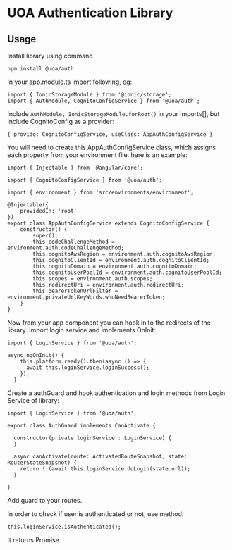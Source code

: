 # UOA Authentication Library

## Usage

Install library using command

```
npm install @uoa/auth
```

In your app.module.ts import following, eg:

```
import { IonicStorageModule } from '@ionic/storage';
import { AuthModule, CognitoConfigService } from '@uoa/auth';
```

Include `AuthModule, IonicStorageModule.forRoot()` in your imports[], but include CognitoConfig as a provider:

`{ provide: CognitoConfigService, useClass: AppAuthConfigService }`

You will need to create this AppAuthConfigService class, which assigns each property from your environment file. here is an example:

```
import { Injectable } from '@angular/core';

import { CognitoConfigService } from '@uoa/auth';

import { environment } from 'src/environments/environment';

@Injectable({
    providedIn: 'root'
})
export class AppAuthConfigService extends CognitoConfigService {
    constructor() {
        super();
        this.codeChallengeMethod = environment.auth.codeChallengeMethod;
        this.cognitoAwsRegion = environment.auth.cognitoAwsRegion;
        this.cognitoClientId = environment.auth.cognitoClientId;
        this.cognitoDomain = environment.auth.cognitoDomain;
        this.cognitoUserPoolId = environment.auth.cognitoUserPoolId;
        this.scopes = environment.auth.scopes;
        this.redirectUri = environment.auth.redirectUri;
        this.bearerTokenUrlFilter = environment.privateUrlKeyWords.whoNeedBearerToken;
    }
}
```

Now from your app component you can hook in to the redirects of the library. Import login service and implements OnInit:

```
import { LoginService } from '@uoa/auth';
```

```
async ngOnInit() {
    this.platform.ready().then(async () => {
      await this.loginService.loginSuccess();
    });
  }
```

Create a authGuard and hook authentication and login methods from Login Service of library:

```
import { LoginService } from '@uoa/auth';

export class AuthGuard implements CanActivate {

  constructor(private loginService : LoginService) {
  }

  async canActivate(route: ActivatedRouteSnapshot, state: RouterStateSnapshot) {
    return !!(await this.loginService.doLogin(state.url));
  }

}
```

Add guard to your routes.

In order to check if user is authenticated or not, use method:

```
this.loginService.isAuthenticated();
```

It returns Promise<boolean>.
